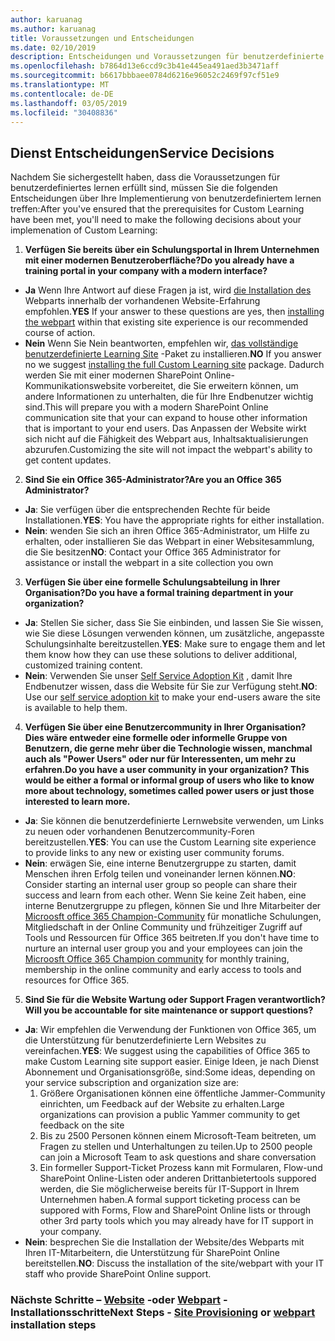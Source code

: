 ```yaml
---
author: karuanag
ms.author: karuanag
title: Voraussetzungen und Entscheidungen
ms.date: 02/10/2019
description: Entscheidungen und Voraussetzungen für benutzerdefinierte Lern Installation und-Einrichtung
ms.openlocfilehash: b7864d13e6ccd9c3b41e445ea491aed3b3471aff
ms.sourcegitcommit: b6617bbbaee0784d6216e96052c2469f97cf51e9
ms.translationtype: MT
ms.contentlocale: de-DE
ms.lasthandoff: 03/05/2019
ms.locfileid: "30408836"
---
```

## <a name="service-decisions"></a><span data-ttu-id="4a466-103">Dienst Entscheidungen</span><span class="sxs-lookup"><span data-stu-id="4a466-103">Service Decisions</span></span>

<span data-ttu-id="4a466-104">Nachdem Sie sichergestellt haben, dass die Voraussetzungen für benutzerdefiniertes lernen erfüllt sind, müssen Sie die folgenden Entscheidungen über Ihre Implementierung von benutzerdefiniertem lernen treffen:</span><span class="sxs-lookup"><span data-stu-id="4a466-104">After you've ensured that the prerequisites for Custom Learning have been met, you'll need to make the following decisions about your implemenation of Custom Learning:</span></span>

1. <span data-ttu-id="4a466-105">**Verfügen Sie bereits über ein Schulungsportal in Ihrem Unternehmen mit einer modernen Benutzeroberfläche?**</span><span class="sxs-lookup"><span data-stu-id="4a466-105">**Do you already have a training portal in your company with a modern interface?**</span></span>

- <span data-ttu-id="4a466-106">**Ja** Wenn Ihre Antwort auf diese Fragen ja ist, wird [die Installation des](installwebpart.md) Webparts innerhalb der vorhandenen Website-Erfahrung empfohlen.</span><span class="sxs-lookup"><span data-stu-id="4a466-106">**YES** If your answer to these questions are yes, then [installing the webpart](installwebpart.md) within that existing site experience is our recommended course of action.</span></span>
- <span data-ttu-id="4a466-107">**Nein** Wenn Sie Nein beantworten, empfehlen wir, [das vollständige benutzerdefinierte Learning Site](installsitepackage.md) -Paket zu installieren.</span><span class="sxs-lookup"><span data-stu-id="4a466-107">**NO** If you answer no we suggest [installing the full Custom Learning site](installsitepackage.md) package.</span></span>  <span data-ttu-id="4a466-108">Dadurch werden Sie mit einer modernen SharePoint Online-Kommunikationswebsite vorbereitet, die Sie erweitern können, um andere Informationen zu unterhalten, die für Ihre Endbenutzer wichtig sind.</span><span class="sxs-lookup"><span data-stu-id="4a466-108">This will prepare you with a modern SharePoint Online communication site that your can expand to house other information that is important to your end users.</span></span>  <span data-ttu-id="4a466-109">Das Anpassen der Website wirkt sich nicht auf die Fähigkeit des Webpart aus, Inhaltsaktualisierungen abzurufen.</span><span class="sxs-lookup"><span data-stu-id="4a466-109">Customizing the site will not impact the webpart's ability to get content updates.</span></span> 

2. <span data-ttu-id="4a466-110">**Sind Sie ein Office 365-Administrator?**</span><span class="sxs-lookup"><span data-stu-id="4a466-110">**Are you an Office 365 Administrator?**</span></span>

- <span data-ttu-id="4a466-111">**Ja**: Sie verfügen über die entsprechenden Rechte für beide Installationen.</span><span class="sxs-lookup"><span data-stu-id="4a466-111">**YES**:  You have the appropriate rights for either installation.</span></span>
- <span data-ttu-id="4a466-112">**Nein**: wenden Sie sich an ihren Office 365-Administrator, um Hilfe zu erhalten, oder installieren Sie das Webpart in einer Websitesammlung, die Sie besitzen</span><span class="sxs-lookup"><span data-stu-id="4a466-112">**NO**: Contact your Office 365 Administrator for assistance or install the webpart in a site collection you own</span></span>

3. <span data-ttu-id="4a466-113">**Verfügen Sie über eine formelle Schulungsabteilung in Ihrer Organisation?**</span><span class="sxs-lookup"><span data-stu-id="4a466-113">**Do you have a formal training department in your organization?**</span></span>

- <span data-ttu-id="4a466-114">**Ja**: Stellen Sie sicher, dass Sie Sie einbinden, und lassen Sie Sie wissen, wie Sie diese Lösungen verwenden können, um zusätzliche, angepasste Schulungsinhalte bereitzustellen.</span><span class="sxs-lookup"><span data-stu-id="4a466-114">**YES**:  Make sure to engage them and let them know how they can use these solutions to deliver additional, customized training content.</span></span>
- <span data-ttu-id="4a466-115">**Nein**: Verwenden Sie unser [Self Service Adoption Kit](driveadoption.md) , damit Ihre Endbenutzer wissen, dass die Website für Sie zur Verfügung steht.</span><span class="sxs-lookup"><span data-stu-id="4a466-115">**NO**:  Use our [self service adoption kit](driveadoption.md) to make your end-users aware the site is available to help them.</span></span>

4. <span data-ttu-id="4a466-116">**Verfügen Sie über eine Benutzercommunity in Ihrer Organisation?  Dies wäre entweder eine formelle oder informelle Gruppe von Benutzern, die gerne mehr über die Technologie wissen, manchmal auch als "Power Users" oder nur für Interessenten, um mehr zu erfahren.**</span><span class="sxs-lookup"><span data-stu-id="4a466-116">**Do you have a user community in your organization?  This would be either a formal or informal group of users who like to know more about technology, sometimes called power users or just those interested to learn more.**</span></span>

- <span data-ttu-id="4a466-117">**Ja**: Sie können die benutzerdefinierte Lernwebsite verwenden, um Links zu neuen oder vorhandenen Benutzercommunity-Foren bereitzustellen.</span><span class="sxs-lookup"><span data-stu-id="4a466-117">**YES**:  You can use the Custom Learning site experience to provide links to any new or existing user community forums.</span></span>
- <span data-ttu-id="4a466-118">**Nein**: erwägen Sie, eine interne Benutzergruppe zu starten, damit Menschen ihren Erfolg teilen und voneinander lernen können.</span><span class="sxs-lookup"><span data-stu-id="4a466-118">**NO**:  Consider starting an internal user group so people can share their success and learn from each other.</span></span>  <span data-ttu-id="4a466-119">Wenn Sie keine Zeit haben, eine interne Benutzergruppe zu pflegen, können Sie und Ihre Mitarbeiter der [Microosft office 365 Champion-Community](https://aka.ms/O365Champions) für monatliche Schulungen, Mitgliedschaft in der Online Community und frühzeitiger Zugriff auf Tools und Ressourcen für Office 365 beitreten.</span><span class="sxs-lookup"><span data-stu-id="4a466-119">If you don't have time to nurture an internal user group you and your employees can join the [Microosft Office 365 Champion community](https://aka.ms/O365Champions) for monthly training, membership in the online community and early access to tools and resources for Office 365.</span></span>

5.  <span data-ttu-id="4a466-120">**Sind Sie für die Website Wartung oder Support Fragen verantwortlich?**</span><span class="sxs-lookup"><span data-stu-id="4a466-120">**Will you be accountable for site maintenance or support questions?**</span></span>

- <span data-ttu-id="4a466-121">**Ja**: Wir empfehlen die Verwendung der Funktionen von Office 365, um die Unterstützung für benutzerdefinierte Lern Websites zu vereinfachen.</span><span class="sxs-lookup"><span data-stu-id="4a466-121">**YES**: We suggest using the capabilities of Office 365 to make Custom Learning site support easier.</span></span>  <span data-ttu-id="4a466-122">Einige Ideen, je nach Dienst Abonnement und Organisationsgröße, sind:</span><span class="sxs-lookup"><span data-stu-id="4a466-122">Some ideas, depending on your service subscription and organization size are:</span></span>
    1. <span data-ttu-id="4a466-123">Größere Organisationen können eine öffentliche Jammer-Community einrichten, um Feedback auf der Website zu erhalten.</span><span class="sxs-lookup"><span data-stu-id="4a466-123">Large organizations can provision a public Yammer community to get feedback on the site</span></span>
    2. <span data-ttu-id="4a466-124">Bis zu 2500 Personen können einem Microsoft-Team beitreten, um Fragen zu stellen und Unterhaltungen zu teilen.</span><span class="sxs-lookup"><span data-stu-id="4a466-124">Up to 2500 people can join a Microsoft Team to ask questions and share conversation</span></span>
    3. <span data-ttu-id="4a466-125">Ein formeller Support-Ticket Prozess kann mit Formularen, Flow-und SharePoint Online-Listen oder anderen Drittanbietertools suppored werden, die Sie möglicherweise bereits für IT-Support in Ihrem Unternehmen haben.</span><span class="sxs-lookup"><span data-stu-id="4a466-125">A formal support ticketing process can be suppored with Forms, Flow and SharePoint Online lists or through other 3rd party tools which you may already have for IT support in your company.</span></span> 
- <span data-ttu-id="4a466-126">**Nein**: besprechen Sie die Installation der Website/des Webparts mit Ihren IT-Mitarbeitern, die Unterstützung für SharePoint Online bereitstellen.</span><span class="sxs-lookup"><span data-stu-id="4a466-126">**NO**:  Discuss the installation of the site/webpart with your IT staff who provide SharePoint Online support.</span></span>  

### <a name="next-steps---site-provisioninginstallsitepackagemd-or-webpartinstallwebpartmd-installation-steps"></a><span data-ttu-id="4a466-127">Nächste Schritte – [Website](installsitepackage.md) -oder [Webpart](installwebpart.md) -Installationsschritte</span><span class="sxs-lookup"><span data-stu-id="4a466-127">Next Steps - [Site Provisioning](installsitepackage.md) or [webpart](installwebpart.md) installation steps</span></span>